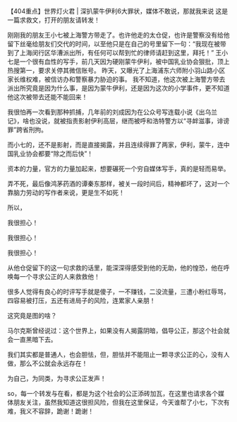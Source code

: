【404重点】世界灯火君 | 深扒蒙牛伊利6大罪状，媒体不敢说，那就我来说 这是一篇求救文，打开的朋友请转发！

刚刚我的朋友王小七被上海警方带走了。也许他走的太仓促，也许是警察没有给他留下丝毫给朋友们交代的时间，以至他只是在自己的号里留下一句：“我现在被带到了上海闵行区华漕派出所，有任何可以帮到忙的律师请赶到这里，拜托！” 王小七是一个很有血性的写手，前几天因为硬刚蒙牛伊利，被中国乳业协会狠批，顶上热搜第一，要求关停其微信账号。 昨天，又曝光了上海浦东六师附小羽山路小区家长维权难，被信访办和警察暴力胁迫的事。 我不知道，他这次被上海警方带去派出所究竟是因为什么事，是因为蒙牛伊利，还是因为这次的小学事件，更不知道他这次被带去还能不能回来！

我很怕再一次看到那种抓捕，几年前的刘成因为在公众号写连载小说《出乌兰记》，啥也没说，就被指责影射伊利高层，继而被呼和浩特警方以“寻衅滋事，诽谤罪”跨省刑拘。

而小七的，还不是影射，而是直接揭露，并且连续得罪了两家，伊利，蒙牛，连中国乳业协会都要“除之而后快”！

资本的力量，官方的力量加起来，想要碾死一个穷自媒体写手，真的是轻而易举。

弄不死，最后像鸿茅药酒的谭秦东那样，被关一段时间后，精神都坏了，这对一个靠脑力劳动的写作者来说，更是生不如死！

所以，

我很担心！

我很担心！

我很担心！

从他仓促留下的这一句求救的话里，能深深得感受到他的无助，他的惶恐，他在呼唤每一个寻求公正的人来救救他！

很多人觉得有良心的时评写手就是傻子，一不赚钱，二没流量，三遭小粉红辱骂，四容易被打压，五还有进局子的风险，连累家人亲朋！

这究竟是图的啥？

马尔克斯曾经说过：这个世界上，如果没有人揭露阴暗，倡导公正，那这个社会就会一直黑暗下去。

我们其实都是普通人，也会胆怯，但，胆怯并不能阻止一颗寻求公正的心，没有人做，那么不公就会永远存在！

为自己，为同类，为寻求公正发声！

so，每一个转发与在看，都是为这个社会的公正添砖加瓦，在这里也请求各个媒体朋友关注，虽然我知道这很担风险，但我在这里保证，今天谁帮了小七，下次有难，我义不容辞，跪谢！跪谢！



